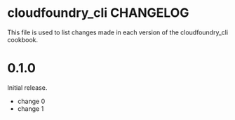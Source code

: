 # cloudfoundry_cli CHANGELOG

This file is used to list changes made in each version of the cloudfoundry_cli cookbook.

# 0.1.0

Initial release.

- change 0
- change 1

